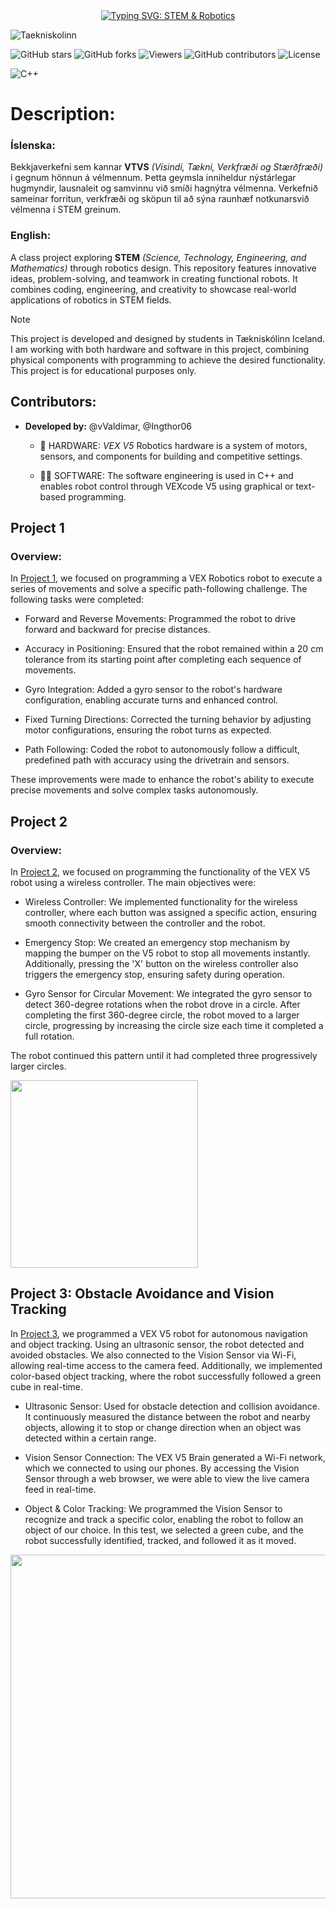 <div align="center">
  <a href="https://git.io/typing-svg" target="_blank">
    <img src="https://readme-typing-svg.demolab.com?font=Kode+Mono&size=40&duration=2000&pause=1000&center=true&vCenter=true&width=435&lines=S-T-E-M+%26+Robotics" alt="Typing SVG: STEM & Robotics">
  </a>
</div>


![Taekniskolinn](https://img.shields.io/badge/Taekniskolinn-blue?style=for-the-badge&logo=https://encrypted-tbn0.gstatic.com/images?q=tbn:ANd9GcQqTwAaMeKxCyPqZWQFVSrB3ifYAiyyDOn1HQ&s&logoColor=white)

![GitHub stars](https://img.shields.io/github/stars/Ingthor06/S-T-E-M-Robotics?style=social)
![GitHub forks](https://img.shields.io/github/forks/Ingthor06/S-T-E-M-Robotics?style=social)
![Viewers](https://img.shields.io/badge/viewers-0-%23000000?style=flat-square&logo=GitHub&logoColor=white)
![GitHub contributors](https://img.shields.io/github/contributors/Ingthor06/S-T-E-M-Robotics)
![License](https://img.shields.io/github/license/Ingthor06/S-T-E-M-Robotics)


![C++](https://img.shields.io/badge/C%2B%2B-11-blue?logo=c%2B%2B&logoColor=white)


# Description:
### Íslenska:
Bekkjaverkefni sem kannar **VTVS** *(Vísindi, Tækni, Verkfræði og Stærðfræði)* í gegnum hönnun á vélmennum. Þetta geymsla inniheldur nýstárlegar hugmyndir, lausnaleit og samvinnu við smíði hagnýtra vélmenna. Verkefnið sameinar forritun, verkfræði og sköpun til að sýna raunhæf notkunarsvið vélmenna í STEM greinum.

### English:
A class project exploring **STEM** *(Science, Technology, Engineering, and Mathematics)* through robotics design. This repository features innovative ideas, problem-solving, and teamwork in creating functional robots. It combines coding, engineering, and creativity to showcase real-world applications of robotics in STEM fields.

> [!NOTE]
> This project is developed and designed by students in Tækniskólinn Iceland. I am working with both hardware and software in this project, combining physical components with programming to achieve the desired functionality. This project is for educational purposes only.

## Contributors:
+ **Developed by:** @vValdimar, @Ingthor06<br/>

  * 🔨 HARDWARE: *VEX V5* Robotics hardware is a system of motors, sensors, and components for building and competitive settings.
    
  * 🧑‍💻 SOFTWARE: The software engineering is used in C++ and enables robot control through VEXcode V5 using graphical or text-based programming.

## Project 1
### Overview:
In [Project 1](Project_1/project_1.md), we focused on programming a VEX Robotics robot to execute a series of movements and solve a specific path-following challenge. The following tasks were completed:

+ Forward and Reverse Movements: Programmed the robot to drive forward and backward for precise distances.

+ Accuracy in Positioning: Ensured that the robot remained within a 20 cm tolerance from its starting point after completing each sequence of movements.

+ Gyro Integration: Added a gyro sensor to the robot's hardware configuration, enabling accurate turns and enhanced control.

+ Fixed Turning Directions: Corrected the turning behavior by adjusting motor configurations, ensuring the robot turns as expected.

+ Path Following: Coded the robot to autonomously follow a difficult, predefined path with accuracy using the drivetrain and sensors.

  
These improvements were made to enhance the robot's ability to execute precise movements and solve complex tasks autonomously.



## Project 2
### Overview:
In [Project 2](Project_2/project_2.md), we focused on programming the functionality of the VEX V5 robot using a wireless controller. The main objectives were:

+ Wireless Controller:
We implemented functionality for the wireless controller, where each button was assigned a specific action, ensuring smooth connectivity between the controller and the robot.

+ Emergency Stop:
We created an emergency stop mechanism by mapping the bumper on the V5 robot to stop all movements instantly.
Additionally, pressing the 'X' button on the wireless controller also triggers the emergency stop, ensuring safety during operation.

+ Gyro Sensor for Circular Movement:
We integrated the gyro sensor to detect 360-degree rotations when the robot drove in a circle.
After completing the first 360-degree circle, the robot moved to a larger circle, progressing by increasing the circle size each time it completed a full rotation.

The robot continued this pattern until it had completed three progressively larger circles.

<p align="left">
  <img src="https://github.com/user-attachments/assets/5bbccaa3-77fa-4755-bc0a-00cec236c157" width="300" />
</p>



## Project 3: Obstacle Avoidance and Vision Tracking
In [Project 3](Project_3/project_3.md), we programmed a VEX V5 robot for autonomous navigation and object tracking. Using an ultrasonic sensor, the robot detected and avoided obstacles. We also connected to the Vision Sensor via Wi-Fi, allowing real-time access to the camera feed. Additionally, we implemented color-based object tracking, where the robot successfully followed a green cube in real-time.


+ Ultrasonic Sensor: Used for obstacle detection and collision avoidance. It continuously measured the distance between the robot and nearby objects, allowing it to stop or change direction when an object was     detected within a certain range. 

+ Vision Sensor Connection: The VEX V5 Brain generated a Wi-Fi network, which we connected to using our phones. By accessing the Vision Sensor through a web browser, we were able to view the live camera feed in   real-time.

+ Object & Color Tracking: We programmed the Vision Sensor to recognize and track a specific color, enabling the robot to follow an object of our choice. In this test, we selected a green cube, and the robot      successfully identified, tracked, and followed it as it moved. 

<p align="center">
  <img src="https://media2.giphy.com/media/v1.Y2lkPTc5MGI3NjExc216ZmY3N2c5Zml0eXJzamlnc2tucHNyYm82Z3drZXVycmRna2tndCZlcD12MV9pbnRlcm5hbF9naWZfYnlfaWQmY3Q9Zw/NcECxf2Rurrq2VL0a9/giphy.gif" width="550" />
</p>

